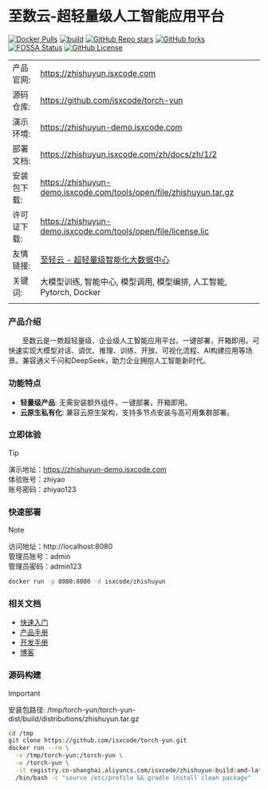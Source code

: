 # 至数云-超轻量级人工智能应用平台

[![Docker Pulls](https://img.shields.io/docker/pulls/isxcode/zhishuyun)](https://hub.docker.com/r/isxcode/zhishuyun)
[![build](https://github.com/isxcode/torch-yun/actions/workflows/build-app.yml/badge.svg?branch=main)](https://github.com/isxcode/torch-yun/actions/workflows/build-app.yml)
[![GitHub Repo stars](https://img.shields.io/github/stars/isxcode/torch-yun)](https://github.com/isxcode/torch-yun)
[![GitHub forks](https://img.shields.io/github/forks/isxcode/torch-yun)](https://github.com/isxcode/torch-yun/fork)
[![FOSSA Status](https://app.fossa.com/api/projects/git%2Bgithub.com%2Fisxcode%2Ftorch-yun.svg?type=shield&issueType=license)](https://app.fossa.com/projects/git%2Bgithub.com%2Fisxcode%2Ftorch-yun?ref=badge_shield&issueType=license)
[![GitHub License](https://img.shields.io/github/license/isxcode/torch-yun)](https://github.com/isxcode/torch-yun/blob/main/LICENSE)

|        |                                                                     |
|--------|---------------------------------------------------------------------|
| 产品官网:  | https://zhishuyun.isxcode.com                                       |
| 源码仓库:  | https://github.com/isxcode/torch-yun                                |
| 演示环境:  | https://zhishuyun-demo.isxcode.com                                  |
| 部署文档:  | https://zhishuyun.isxcode.com/zh/docs/zh/1/2                        |
| 安装包下载: | https://zhishuyun-demo.isxcode.com/tools/open/file/zhishuyun.tar.gz |
| 许可证下载: | https://zhishuyun-demo.isxcode.com/tools/open/file/license.lic      |
| 友情链接:  | [至轻云 - 超轻量级智能化大数据中心](https://zhiqingyun.isxcode.com)                |
| 关键词:   | 大模型训练, 智能中心, 模型调用, 模型编排, 人工智能, Pytorch, Docker                      |
|        |                                                                     |

### 产品介绍

&nbsp;&nbsp;&nbsp;&nbsp;&nbsp;&nbsp;&nbsp;至数云是一款超轻量级、企业级人工智能应用平台。一键部署，开箱即用。可快速实现大模型对话、调优、推理、训练、开放、可视化流程、AI构建应用等场景。兼容通义千问和DeepSeek，助力企业拥抱人工智能新时代。

### 功能特点

- **轻量级产品**: 无需安装额外组件，一键部署，开箱即用。
- **云原生私有化**: 兼容云原生架构，支持多节点安装与高可用集群部署。

### 立即体验

> [!TIP]
> 演示地址：https://zhishuyun-demo.isxcode.com </br>
> 体验账号：zhiyao </br>
> 账号密码：zhiyao123

### 快速部署

> [!NOTE]
> 访问地址：http://localhost:8080 <br/>
> 管理员账号：admin <br/>
> 管理员密码：admin123

```bash
docker run -p 8080:8080 -d isxcode/zhishuyun
```

### 相关文档

- [快速入门](https://zhishuyun.isxcode.com/zh/docs/zh/1/0)
- [产品手册](https://zhishuyun.isxcode.com/zh/docs/zh/2/0)
- [开发手册](https://zhishuyun.isxcode.com/zh/docs/zh/5/1)
- [博客](https://ispong.isxcode.com/tags/pytorch/)

### 源码构建

> [!IMPORTANT]
> 安装包路径: /tmp/torch-yun/torch-yun-dist/build/distributions/zhishuyun.tar.gz

```bash
cd /tmp
git clone https://github.com/isxcode/torch-yun.git
docker run --rm \
  -v /tmp/torch-yun:/torch-yun \
  -w /torch-yun \
  -it registry.cn-shanghai.aliyuncs.com/isxcode/zhishuyun-build:amd-latest \
  /bin/bash -c "source /etc/profile && gradle install clean package"
```

